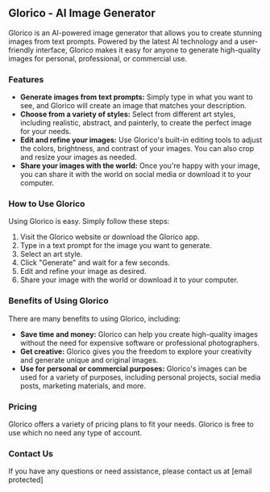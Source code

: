 ## Glorico - AI Image Generator

Glorico is an AI-powered image generator that allows you to create stunning images from text prompts. Powered by the latest AI technology and a user-friendly interface, Glorico makes it easy for anyone to generate high-quality images for personal, professional, or commercial use.

### Features

- **Generate images from text prompts:** Simply type in what you want to see, and Glorico will create an image that matches your description.
- **Choose from a variety of styles:** Select from different art styles, including realistic, abstract, and painterly, to create the perfect image for your needs.
- **Edit and refine your images:** Use Glorico's built-in editing tools to adjust the colors, brightness, and contrast of your images. You can also crop and resize your images as needed.
- **Share your images with the world:** Once you're happy with your image, you can share it with the world on social media or download it to your computer.

### How to Use Glorico

Using Glorico is easy. Simply follow these steps:

1. Visit the Glorico website or download the Glorico app.
3. Type in a text prompt for the image you want to generate.
4. Select an art style.
5. Click "Generate" and wait for a few seconds.
6. Edit and refine your image as desired.
7. Share your image with the world or download it to your computer.

### Benefits of Using Glorico

There are many benefits to using Glorico, including:

- **Save time and money:** Glorico can help you create high-quality images without the need for expensive software or professional photographers.
- **Get creative:** Glorico gives you the freedom to explore your creativity and generate unique and original images.
- **Use for personal or commercial purposes:** Glorico's images can be used for a variety of purposes, including personal projects, social media posts, marketing materials, and more.

### Pricing

Glorico offers a variety of pricing plans to fit your needs. Glorico is free to use which no need any type of account.

### Contact Us

If you have any questions or need assistance, please contact us at [email protected]
